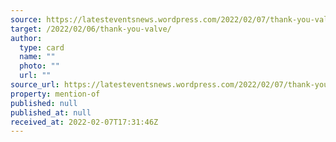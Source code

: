 ```yaml
---
source: https://latesteventsnews.wordpress.com/2022/02/07/thank-you-valve/
target: /2022/02/06/thank-you-valve/
author:
  type: card
  name: ""
  photo: ""
  url: ""
source_url: https://latesteventsnews.wordpress.com/2022/02/07/thank-you-valve/
property: mention-of
published: null
published_at: null
received_at: 2022-02-07T17:31:46Z
---
```



